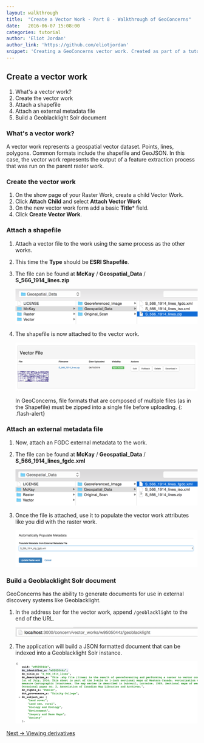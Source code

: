 ```yaml
---
layout: walkthrough
title:  "Create a Vector Work - Part 8 - Walkthrough of GeoConcerns"
date:   2016-06-07 15:08:00
categories: tutorial
author: 'Eliot Jordan'
author_link: 'https://github.com/eliotjordan'
snippet: 'Creating a GeoConcerns vector work. Created as part of a tutorial series given as Walkthrough of GeoConcerns'
---
```


## Create a vector work
  1. What's a vector work?
  1. Create the vector work
  1. Attach a shapefile
  1. Attach an external metadata file
  1. Build a Geoblacklight Solr document

### What's a vector work?

A vector work represents a geospatial vector dataset. Points, lines, polygons. Common formats include the shapefile and GeoJSON. In this case, the vector work represents the output of a feature extraction process that was run on the parent raster work.

### Create the vector work

1. On the show page of your Raster Work, create a child Vector Work.
1. Click **Attach Child** and select **Attach Vector Work**
1. On the new vector work form add a basic **Title*** field.
1. Click **Create Vector Work**.

### Attach a shapefile

1. Attach a vector file to the work using the same process as the other works.
1. This time the **Type** should be **ESRI Shapefile**.
1. The file can be found at **McKay** / **Geospatial_Data** / **S_566_1914_lines.zip**

   ![shapefile_path](/images/shapefile_path.png)

1. The shapefile is now attached to the vector work.

   ![shapefile](/images/shapefile.png)

   In GeoConcerns, file formats that are composed of multiple files (as in the Shapefile) must be  zipped into a single file before uploading.
   {: .flash-alert}

### Attach an external metadata file

1. Now, attach an FGDC external metadata to the work.
1. The file can be found at **McKay** / **Geospatial_Data** / **S_566_1914_lines_fgdc.xml**

   ![vector_fgdc_path](/images/vector_fgdc_path.png)

1. Once the file is attached, use it to populate the vector work attributes like you did with the raster work.

   ![populate_metadata](/images/populate_metadata.png)

### Build a Geoblacklight Solr document

GeoConcerns has the ability to generate documents for use in external discovery systems like Geoblacklight.

1. In the address bar for the vector work, append `/geoblacklight` to the end of the URL.

   ![address_bar](/images/address_bar.png)
1. The application will build a JSON formatted document that can be indexed into a Geoblacklight Solr instance.

   ![geoblacklight_solr](/images/geoblacklight_solr.png)

<div class='flash-notice'>
  <a href="{% post_url 2016-09-14-viewing-derivatives %}">Next → Viewing derivatives</a>
</div>
